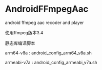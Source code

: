 # AndroidFFmpegAac
android ffmpeg aac recoder and player

使用ffmpeg版本3.4

静态库编译脚本

arm64-v8a : android_config_arm64_v8a.sh

armeabi-v7a : android_config_armeabi_v7a.sh

